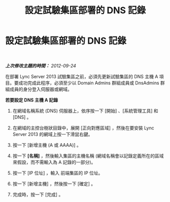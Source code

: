 ﻿---
title: 設定試驗集區部署的 DNS 記錄
TOCTitle: 設定試驗集區部署的 DNS 記錄
ms:assetid: 5c7a6e10-e1e9-4479-9bf9-d4a3e2e09ff0
ms:mtpsurl: https://technet.microsoft.com/zh-tw/library/JJ688072(v=OCS.15)
ms:contentKeyID: 49890090
ms.date: 08/10/2015
mtps_version: v=OCS.15
ms.translationtype: HT
---

# 設定試驗集區部署的 DNS 記錄

 

_**上次修改主題的時間：** 2012-09-24_

在部署 Lync Server 2013 試驗集區之前，必須先更新試驗集區的 DNS 主機 A 項目。要成功完成此程序，必須至少以 Domain Admins 群組成員或 DnsAdmins 群組成員的身分登入伺服器或網域。

**若要設定 DNS 主機 A 記錄**

1.  在網域名稱系統 (DNS) 伺服器上，依序按一下 \[開始\] 、\[系統管理工具\] 和 \[DNS\] 。

2.  在網域的主控台樹狀目錄中，展開 \[正向對應區域\] ，然後在要安裝 Lync Server 2013 的網域上按一下滑鼠右鍵。

3.  按一下 \[新增主機 (A 或 AAAA)\] 。

4.  按一下 **\[名稱\]** ，然後輸入集區的主機名稱 (網域名稱會以記錄定義所在的區域來假設，而不需輸入為 A 記錄的一部分)。

5.  按一下 \[IP 位址\] ，輸入 前端集區的 IP 位址。

6.  按一下 \[新增主機\] ，然後按一下 \[確定\] 。

7.  完成時，按一下 \[完成\] 。

